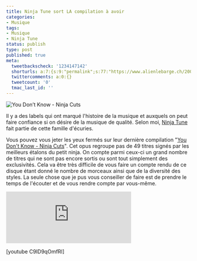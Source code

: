 ```yaml
---
title: Ninja Tune sort LA compilation à avoir
categories:
- Musique
tags:
- Musique
- Ninja Tune
status: publish
type: post
published: true
meta:
  tweetbackscheck: '1234147142'
  shorturls: a:7:{s:9:"permalink";s:77:"https://www.alienlebarge.ch/2008/03/11/ninja-tune-sort-la-compilation-a-avoir/";s:7:"tinyurl";s:25:"https://tinyurl.com/d3dfcs";s:4:"isgd";s:17:"https://is.gd/iufj";s:5:"bitly";s:18:"https://bit.ly/FwuD";s:5:"snipr";s:22:"https://snipr.com/bcm4b";s:5:"snurl";s:22:"https://snurl.com/bcm4b";s:7:"snipurl";s:24:"https://snipurl.com/bcm4b";}
  twittercomments: a:0:{}
  tweetcount: '0'
  tmac_last_id: ''
---
```

<img src="https://dlgjp9x71cipk.cloudfront.net/2008/03/youdontknow.png" alt="You Don’t Know - Ninja Cuts" />

Il y a des labels qui ont marqué l'histoire de la musique et auxquels on peut faire confiance si on désire de la musique de qualité. Selon moi, <a href="https://ninjatune.net/" title="Le site de Ninja Tune">Ninja Tune</a> fait partie de cette famille d'écuries.

Vous pouvez vous jeter les yeux fermés sur leur dernière compilation "<a href="https://www.ninjatune.net/ninja/release.php?id=1347" title="La page de la compilation">You Don't Know - Ninja Cuts</a>". Cet opus regroupe pas de 49 titres signés par les meilleurs étalons du petit ninja. On compte parmi ceux-ci un grand nombre de titres qui ne sont pas encore sortis ou sont tout simplement des exclusivités.
Cela va être très difficile de vous faire un compte rendu de ce disque étant donné le nombre de morceaux ainsi que de la diversité des styles. La seule chose que je pus vous conseiller de faire est de prendre le temps de l'écouter et de vous rendre compte par vous-même.

<!--more-->

<iframe src="https://www.bleep.com/player/?/ZENDL150/123956/maxiplus/FFFFFF/FF3333/3333FF" name="bleepPlayer" id="bleepPlayer" frameborder="0" height="141" scrolling="no" width="341"></iframe>

[youtube C9ID9qOmfRI]
